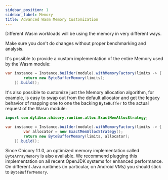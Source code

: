 ```yaml
---
sidebar_position: 1
sidebar_label: Memory
title: Advanced Wasm Memory Customization
---
```

<!--
```java
//DEPS com.dylibso.chicory:docs-lib:999-SNAPSHOT
//DEPS com.dylibso.chicory:runtime:999-SNAPSHOT

docs.FileOps.copyFromWasmCorpus("count_vowels.rs.wasm", "count_vowels.rs.wasm");

System.setOut(new PrintStream(
  new BufferedOutputStream(
    new FileOutputStream("docs/examples/rust.md.result"))));

import com.dylibso.chicory.wasm.Parser;
import com.dylibso.chicory.runtime.Instance;
import com.dylibso.chicory.runtime.ByteBufferMemory;

var module = Parser.parse(new File("count_vowels.rs.wasm"));
```
-->

Different Wasm workloads will be using the memory in very different ways.

Make sure you don't do changes without proper benchmarking and analysis.

It's possible to provide a custom implementation of the entire Memory used by the Wasm module:

```java
var instance = Instance.builder(module).withMemoryFactory(limits -> {
        return new ByteBufferMemory(limits);
    }).build();
```

It's also possible to customize just the Memory allocation algorithm, for example, is easy to swap out from the default allocator and get the legacy behavior of mapping one to one the backing `ByteBuffer` to the actual request of the Wasm module:

```java
import com.dylibso.chicory.runtime.alloc.ExactMemAllocStrategy;

var instance = Instance.builder(module).withMemoryFactory(limits -> {
        var allocator = new ExactMemAllocStrategy();
        return new ByteBufferMemory(limits, allocator);
    }).build();
```

<!--
```java
docs.FileOps.writeResult("docs/advanced", "memory.md.result", "empty");
```
-->

Since Chicory 1.1.0, an optimized memory implementation called
`ByteArrayMemory` is also available. We recommend plugging this 
implementation on all recent OpenJDK systems for enhanced performance. 
On different Java runtimes (in particular, on Android VMs) 
you should stick to `ByteBufferMemory`.
